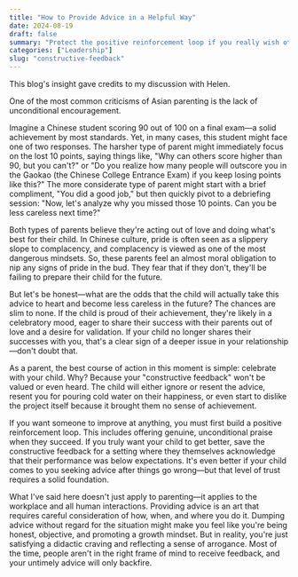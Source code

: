 ```yaml
---
title: "How to Provide Advice in a Helpful Way"
date: 2024-08-19
draft: false
summary: "Protect the positive reinforcement loop if you really wish others to grow"
categories: ["Leadership"]
slug: "constructive-feedback"
---
```




This blog's insight gave credits to my discussion with Helen.

One of the most common criticisms of Asian parenting is the lack of unconditional encouragement.

Imagine a Chinese student scoring 90 out of 100 on a final exam—a solid achievement by most standards. Yet, in many cases, this student might face one of two responses. The harsher type of parent might immediately focus on the lost 10 points, saying things like, "Why can others score higher than 90, but you can't?" or "Do you realize how many people will outscore you in the Gaokao (the Chinese College Entrance Exam) if you keep losing points like this?" The more considerate type of parent might start with a brief compliment, "You did a good job," but then quickly pivot to a debriefing session: "Now, let's analyze why you missed those 10 points. Can you be less careless next time?"

Both types of parents believe they're acting out of love and doing what's best for their child. In Chinese culture, pride is often seen as a slippery slope to complacency, and complacency is viewed as one of the most dangerous mindsets. So, these parents feel an almost moral obligation to nip any signs of pride in the bud. They fear that if they don't, they'll be failing to prepare their child for the future.

But let's be honest—what are the odds that the child will actually take this advice to heart and become less careless in the future? The chances are slim to none. If the child is proud of their achievement, they're likely in a celebratory mood, eager to share their success with their parents out of love and a desire for validation. If your child no longer shares their successes with you, that's a clear sign of a deeper issue in your relationship—don't doubt that.

As a parent, the best course of action in this moment is simple: celebrate with your child. Why? Because your "constructive feedback" won't be valued or even heard. The child will either ignore or resent the advice, resent you for pouring cold water on their happiness, or even start to dislike the project itself because it brought them no sense of achievement.

If you want someone to improve at anything, you must first build a positive reinforcement loop. This includes offering genuine, unconditional praise when they succeed. If you truly want your child to get better, save the constructive feedback for a setting where they themselves acknowledge that their performance was below expectations. It's even better if your child comes to you seeking advice after things go wrong—but that level of trust requires a solid foundation.

What I've said here doesn't just apply to parenting—it applies to the workplace and all human interactions. Providing advice is an art that requires careful consideration of how, when, and where you do it. Dumping advice without regard for the situation might make you feel like you're being honest, objective, and promoting a growth mindset. But in reality, you're just satisfying a didactic craving and reflecting a sense of arrogance. Most of the time, people aren't in the right frame of mind to receive feedback, and your untimely advice will only backfire.